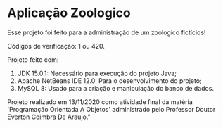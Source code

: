 <h1> <b>Aplicação Zoologico</b> </h1>

Esse projeto foi feito para a administração de um zoologico fictícios!

Códigos de verificação: 1 ou 420.

Projeto feito com:
<ol>
 <li>JDK 15.0.1: Necessário para execução do projeto Java; </li>
 <li>Apache NetBeans IDE 12.0: Para o desenvolvimento do projeto; </li>
 <li>MySQL 8:  Usado para a criação e manipulação do banco de dados. </li>
</ol>

Projeto realizado em 13/11/2020 como atividade final da matéria 'Programação Orientada A Objetos' administrado pelo Professor Doutor Everton Coimbra De Araujo."
